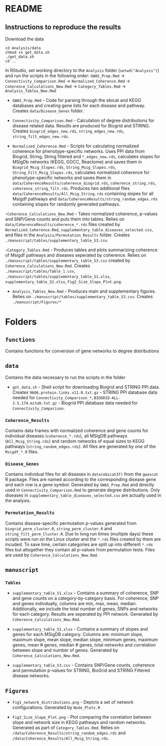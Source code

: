 # README

## Instructions to reproduce the results

Download the data 
````
cd Analysis/data
chmod +x get_data.sh
./get_data.sh
cd ..
````

In RStudio, set working directory to the `Analysis` folder (`setwd("Analysis")`) and run the scripts in the following order: `GWAS_Prep.Rmd` -> `Connectivity_Comparison.Rmd` -> `Normalized_Coherence.Rmd` -> `Coherence_Calculations_New.Rmd` -> `Category_Tables.Rmd` -> `Analysis_Tables_New.Rmd`

- `GWAS_Prep.Rmd` - Code for parsing through the ebicat and KEGG databases and creating gene lists for each disease and pathway. Creates `data/Disease_Genes` folder. 

- `Connectivity_Comparison.Rmd` - Calculation of degree distributions for disease related data. Results are produced for Biogrid and STRING. Creates `biogrid_edges_new.rds`, `string_edges_new.rds`, `string_filt_edges_new.rds`.

- `Normalized_Coherence.Rmd` - Scripts for calculating normalized coherence for phenotype-specific networks. Uses PPI data from Biogrid, String, String filtered and `*_edges_new.rds`, calculates slopes for MSigDb networks (KEGG, GOCC, Reactome) and saves them in `Biogrid_Msig_Slopes.rds`, `String_Msig_Slopes.rds`, `String_Filt_Msig_Slopes.rds`, calculates normalized coherence for phenotype-specific networks and saves them in `data/CoherenceResults/coherence_biogrid.rds`, `coherence_string.rds`, `coherence_string_filt.rds`. Produces two additional files `data/CoherenceResults/All_Msig_String.rds` containing slopes for all Msigdf pathways and `data/CoherenceResults/string_random_edges.rds` containing slopes for randomly generated pathways.

-`Coherence_Calculations_New.Rmd` - Takes normalized coherence, p-values and SNP/Gene counts and puts them into tables. Relies on `data/CoherenceResults/coherence_*.rds` files created by `Normalized_Coherence.Rmd`, `supplementary_table_diseases_selected.csv`, and files in the `Analysis/Permutation_Results` folder. Creates `./manuscript/tables/supplementary_table_S3.csv`.

-`Category_Tables.Rmd` - Produces tables and plots summarizing coherence of Msigdf pathways and diseases seperated by coherence.  Relies on `./manuscript/tables/supplementary_table_S3.csv` created by `Coherence_Calculations_New.Rmd`. Creates `./manuscript/tables/Table_1.csv`, `./manuscript/tables/supplementary_table_S1.xlsx`, `supplementary_table_S2.xlsx`, `Fig2_Size_Slope_Plot.png`.

- `Analysis_Tables_New.Rmd` - Produces main and supplementary figures. Relies on `./manuscript/tables/supplementary_table_S3.csv`. Creates `./manuscript/Figures/*`

# Folders

## `functions`

Contains functions for conversion of gene networks to degree distributions

## `data`

Contains the data necessary to run the scripts in the folder

- `get_data.sh` - Shell script for downloading Biogrid and STRING PPI data. Creates `9606.protein.links.v11.0.txt.gz` - STRING PPI database data needed for `Connectivity_Comparison_*`, `BIOGRID-ALL-3.5.174.mitab.txt.gz` - Biogrid PPI database data needed for   `Connectivity_Comparison`.

### `Coherence_Results`

Contains data frames with normalized coherence and gene counts for individual diseases (`coherence_*.rds`), all MSigDB pathways (`All_Msig_String.rds`) and random networks of equal sizes to KEGG pathways (`string_random_edges.rds`). All files are generated by one of the `Msigdf_*.R` files.

### `Disease_Genes`

Contains individual files for all diseases in `data(ebicat37)` from the `gwascat` R package. Files are named according to the corresponding disease gene and each row is a gene symbol. Generated by `GWAS_Prep.Rmd` and directly used in `Connectivity_Comparison.Rmd` to generate degree distributions. Only diseases in `supplementary_table_diseases_selected.csv` are actually used in the analysis. 

### `Permutation_Results`

Contains disease-specific permutation p-values generated from `biogrid_perm_cluster.R`, `string_perm_cluster.R` and `string_filt_perm_Cluster.R`. Due to long run times (multiple days) these scripts were run on the Linux cluster and the `*.rds` files created by them are incuded. To save time, certain categories are split up into different `*.rds` files but altogether they contain all p-values from permutation tests. Files are used by `Coherence_Calculations_New.Rmd`.

## `manuscript`

### `Tables`

- `supplementary_table_S1.xlsx` - Contains a summary of coherence, SNP and gene counts on a category-by-category basis. For coherence, SNP and genes indivdually, columns are min, max, mean, median. Additionally, we include the total number of genes, SNPs and networks for each category. Results are seperated by PPI network. Generated by `Coherence_Calculations_New.Rmd`.

- `supplementary_table_S2.xlsx` - Contains a summary of slopes and genes for each MSigDB category. Columns are: minimum slope, maximum slope, mean slope, median slope, minimum genes, maximum genes, mean # genes, median # genes, total networks and correlation between slope and number of genes. Generated by `Coherence_Calculations_New.Rmd`. 

- `supplementary_table_S3.csv` - Contains SNP/Gene counts, coherence and permutation p-values for STRING, BioGrid and STRING Filtered disease networks.

## `Figures`

- `Fig1_network_distributions.png` - Depicts a set of network configurations. Generated by `Node_Plots.R`

- `Fig2_Size_Slope_Plot.png` - Plot comparing the correlation between slope and network size in KEGG pathways and random networks. Generated as part of `Category_Tables.Rmd`. Relies on `/data/Coherence_Results/string_random_edges.rds` and `/data/Coherence_Results/All_Msig_String.rds`.
